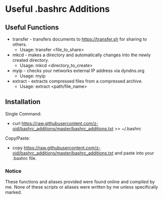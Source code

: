 # Useful .bashrc Additions

## Useful Functions

- transfer - transfers documents to https://transfer.sh for sharing to others.
  - Usage: transfer <file_to_share>
- mkcd - makes a directory and automatically changes into the newly created directory.
  - Usage: mkcd <directory_to_create>
- myip - checks your networks external IP address via dyndns.org
  - Usage: myip
- extract - extracts compressed files from a compressed archive.
  - Usage: extract <path/file_name>

## Installation

Single Command:
- curl https://raw.githubusercontent.com/z-oid/bashrc_additions/master/bashrc_additions.txt >> ~/.bashrc

Copy/Paste:
- copy https://raw.githubusercontent.com/z-oid/bashrc_additions/master/bashrc_additions.txt and paste into your .bashrc file.

### Notice

These functions and aliases provided were found online and compiled by me. None of these scripts or aliases were written by me unless specifically marked.
